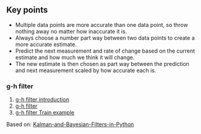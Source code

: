## Key points
* Multiple data points are more accurate than one data point, so throw nothing away no matter how inaccurate it is.
* Always choose a number part way between two data points to create a more accurate estimate.
* Predict the next measurement and rate of change based on the current estimate and how much we think it will change.
* The new estimate is then chosen as part way between the prediction and next measurement scaled by how accurate each is.

### g-h filter
1. [g-h filter introduction](Code/G-H%20filter%20introduction.ipynb)  
2. [g-h filter](Code/G-H%20filter.ipynb)
3. [g-h filter Train example](Code/G-H%20filter%20Train%20example.ipynb)



Based on: [Kalman-and-Bayesian-Filters-in-Python](https://github.com/vectormars/Kalman-and-Bayesian-Filters-in-Python)
